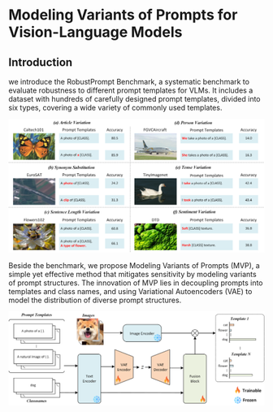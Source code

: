 # Modeling Variants of Prompts for Vision-Language Models

## Introduction
we introduce the RobustPrompt Benchmark, a systematic benchmark to evaluate robustness to different prompt templates for VLMs. It includes a dataset with hundreds of carefully designed prompt templates, divided into six types, covering a wide variety of commonly used templates. 

<div align="center">
  <img src="benchmark.png"/>
</div>

Beside the benchmark, we propose Modeling Variants of Prompts (MVP), a simple yet effective method that mitigates sensitivity by modeling variants of prompt structures. The innovation of MVP lies in decoupling prompts into templates and class names, and using Variational Autoencoders (VAE) to model the distribution of diverse prompt structures. 

<div align="center">
  <img src="model.png"/>
</div>

